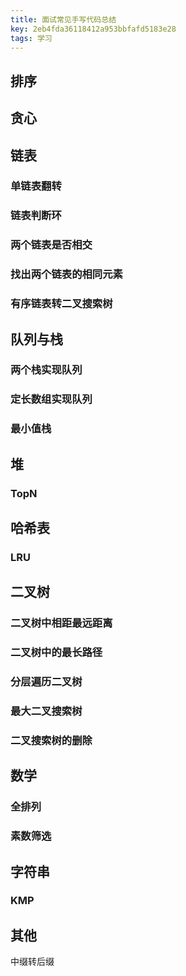 ```yaml
---
title: 面试常见手写代码总结
key: 2eb4fda36118412a953bbfafd5183e28
tags: 学习
---
```


<!--more-->

## 排序

## 贪心

## 链表

### 单链表翻转

### 链表判断环

### 两个链表是否相交

### 找出两个链表的相同元素

### 有序链表转二叉搜索树

## 队列与栈

### 两个栈实现队列

### 定长数组实现队列

### 最小值栈

## 堆

### TopN

## 哈希表

### LRU

## 二叉树

### 二叉树中相距最远距离

### 二叉树中的最长路径

### 分层遍历二叉树

### 最大二叉搜索树

### 二叉搜索树的删除

## 数学

### 全排列

### 素数筛选

## 字符串

### KMP

## 其他

中缀转后缀